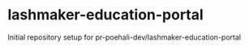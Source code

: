 # lashmaker-education-portal

Initial repository setup for pr-poehali-dev/lashmaker-education-portal